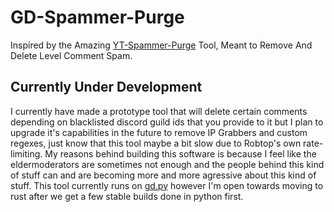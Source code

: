 # GD-Spammer-Purge
Inspired by the Amazing [YT-Spammer-Purge](https://github.com/ThioJoe/YT-Spammer-Purge) Tool, Meant to Remove And Delete Level Comment Spam.

## Currently Under Development
I currently have made a prototype tool that will delete certain comments depending on blacklisted discord guild ids that you provide to it 
but I plan to upgrade it's capabilities in the future to remove IP Grabbers and custom regexes, just know that this tool maybe a bit slow due 
to Robtop's own rate-limiting. My reasons behind building this software is because I feel like the eldermoderators are sometimes not enough 
and the people behind this kind of stuff can and are becoming more and more agressive about this kind of stuff. This tool currently runs 
on [gd.py](https://github.com/nekitdev/gd.py) however I'm open towards moving to rust after we get a few stable builds done in python first.




